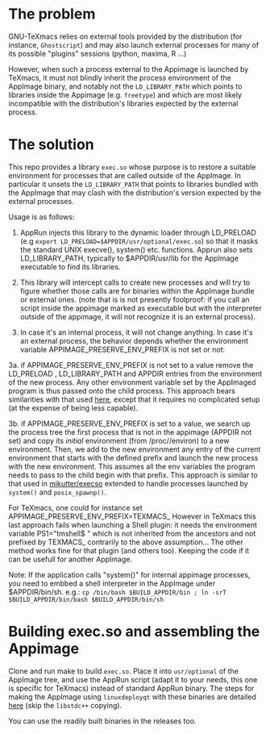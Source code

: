 # The problem

GNU-TeXmacs relies on external tools provided by the distribution (for instance, `Ghostscript`) and may also launch external processes for many of its possible "plugins" sessions (python, maxima, R ...)

However, when such a process external to the Appimage is launched by TeXmacs, it must not blindly inherit the process environment of the AppImage binary, and notably not the `LD_LIBRARY_PATH` which points to libraries inside the Appimage (e.g. `freetype`) and which are most likely incompatible with the distribution's libraries expected by the external process.

# The solution 

This repo provides a library `exec.so` whose purpose is to restore a suitable environment for processes that are called 
outside of the AppImage. In particular it unsets the `LD_LIBRARY_PATH` that points
to libraries bundled with the AppImage that may clash with the distribution's version
expected by the external processes. 

Usage is as follows:

1. AppRun injects this library to the dynamic loader through LD_PRELOAD 
    (e.g `export LD_PRELOAD=$APPDIR/usr/optional/exec.so`) so that it
    masks the standard UNIX execve(), system() etc. functions. 
    Apprun also sets LD_LIBRARY_PATH, typically to $APPDIR/usr/lib for the AppImage 
    executable to find its libraries.

2. This library will intercept calls to create new processes and will try to figure whether
   those calls are for binaries within the AppImage bundle or external ones.
   (note that is is not presently foolproof: if you call an script inside the appimage 
   marked as executable but with the interpreter outside of the appimage, it will not
   recognize it is an external process).  

3. In case it's an internal process, it will not change anything. In case it's an external process, the behavior depends whether the environment variable APPIMAGE_PRESERVE_ENV_PREFIX is not set or not:
 
3a. if APPIMAGE_PRESERVE_ENV_PREFIX is not set to a value remove the LD_PRELOAD , LD_LIBRARY_PATH and APPDIR entries from the environment of the new process. Any other environment variable set by the AppImaged program is thus passed onto the child process. This approach bears similarities with that used [here](https://cgit.kde.org/scratch/brauch/appimage-exec-wrapper.git/tree/exec.c), except that it requires no complicated setup (at the expense of being less capable).
 
3b. if APPIMAGE_PRESERVE_ENV_PREFIX is set to a value, we search up the process tree the first process that is not in the appimage (APPDIR not set) and copy its _initial_ environment (from /proc/<pid>/environ) to a new environment. Then, we add to the new environment any entry of the current environment that starts with the defined prefix and launch the new process with the new environment. This assumes all the env variables the program needs to pass to the child begin with that prefix. This approach is similar to that used in [mikutter/execso](https://github.com/mikutter/execso) extended to handle processes launched by `system()` and `posix_spawnp()`.
    
For TeXmacs, one could for instance set APPIMAGE_PRESERVE_ENV_PREFIX=TEXMACS_ However in TeXmacs this last approach fails when launching a Shell plugin: it needs the environment variable PS1="tmshell$ " which is not inherited from the ancestors and not prefixed by TEXMACS_ contrarily to the above assumption... The other method works fine for that plugin (and others too). Keeping the code if it can be usefull for another AppImage.
 
  Note: If the application calls "system()" for internal appimage processes, you need to embbed a shell interpreter in the AppImage under $APPDIR/bin/sh. e.g.: `cp /bin/bash $BUILD_APPDIR/bin ; ln -srT $BUILD_APPDIR/bin/bash $BUILD_APPDIR/bin/sh`


# Building exec.so and assembling the Appimage

Clone and run make to build `exec.so`. Place it into `usr/optional` of the AppImage tree, and use the AppRun script (adapt it to your needs, this one is specific for TeXmacs) instead of standard AppRun binary. The steps for making the AppImage using `linuxdeployqt` with these binaries are detailed [here](https://github.com/darealshinji/AppImageKit-checkrt/issues/1#issuecomment-370134384) (skip the `libstdc++` copying).

You can use the readily built binaries in the releases too.

